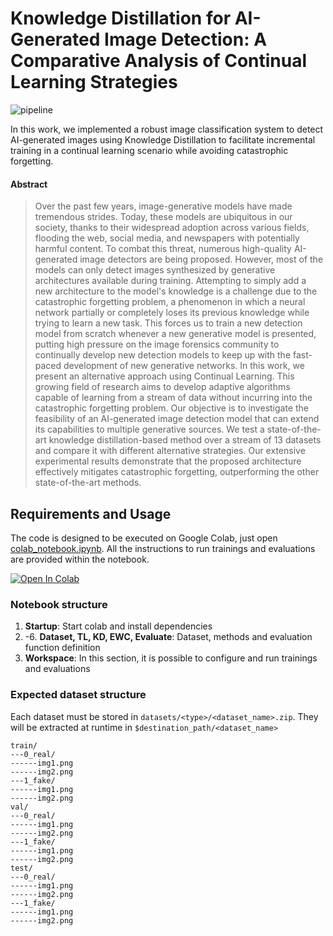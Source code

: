 # Knowledge Distillation for AI-Generated Image Detection: A Comparative Analysis of Continual Learning Strategies

![pipeline](https://github.com/francescotss/KD-AIGC-Detection/assets/44005266/76e76c6b-4635-4ab2-8e23-26478a4b689e)

In this work, we implemented a robust image classification system to detect AI-generated images using Knowledge Distillation to facilitate incremental training in a continual learning scenario while avoiding catastrophic forgetting.

#### Abstract
> Over the past few years, image-generative models have made tremendous strides. Today, these models are ubiquitous in our society, thanks to their widespread adoption across various fields, flooding the web, social media, and newspapers with potentially harmful content. To combat this threat, numerous high-quality AI-generated image detectors are being proposed. However, most of the models can only detect images synthesized by generative architectures available during training. Attempting to simply add a new architecture to the model's knowledge is a challenge due to the catastrophic forgetting problem, a phenomenon in which a neural network partially or completely loses its previous knowledge while trying to learn a new task. This forces us to train a new detection model from scratch whenever a new generative model is presented,  putting high pressure on the image forensics community to continually develop new detection models to keep up with the fast-paced development of new generative networks. In this work, we present an alternative approach using Continual Learning. This growing field of research aims to develop adaptive algorithms capable of learning from a stream of data without incurring into the catastrophic forgetting problem. Our objective is to investigate the feasibility of an AI-generated image detection model that can extend its capabilities to multiple generative sources. We test a state-of-the-art knowledge distillation-based method over a stream of 13 datasets and compare it with different alternative strategies. Our extensive experimental results demonstrate that the proposed architecture effectively mitigates catastrophic forgetting, outperforming the other state-of-the-art methods.

## Requirements and Usage

The code is designed to be executed on Google Colab, just open [colab_notebook.ipynb](notebooks/colab_notebook.ipynb). All the instructions to run trainings and evaluations are provided within the notebook.

[![Open In Colab](https://colab.research.google.com/assets/colab-badge.svg)](https://colab.research.google.com/github/francescotss/KD-AIGC-Detection/blob/main/notebooks/colab_notebook.ipynb)


### Notebook structure

1. **Startup**: Start colab and install dependencies
2. -6. **Dataset, TL, KD, EWC, Evaluate**:  Dataset, methods and evaluation function definition
7. **Workspace**: In this section, it is possible to configure and run trainings and evaluations

### Expected dataset structure
Each dataset must be stored in
`datasets/<type>/<dataset_name>.zip`. They will be extracted at runtime in `$destination_path/<dataset_name>`


```
train/
---0_real/
------img1.png
------img2.png
---1_fake/
------img1.png
------img2.png
val/
---0_real/
------img1.png
------img2.png
---1_fake/
------img1.png
------img2.png
test/
---0_real/
------img1.png
------img2.png
---1_fake/
------img1.png
------img2.png
```
